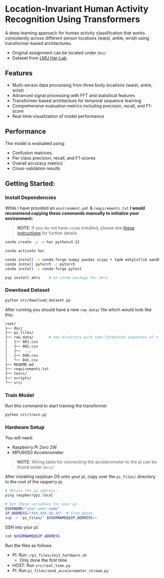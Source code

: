 # Location-Invariant Human Activity Recognition Using Transformers

A deep learning approach for human activity classification that works consistently across different sensor locations (waist, ankle, wrist) using transformer-based architectures. 
- Original assignment can be located under `doc/`
- Dataset from [LMU Har-Lab](https://github.com/Har-Lab/HumanActivityData)

## Features

- Multi-sensor data processing from three body locations (waist, ankle, wrist)
- Advanced signal processing with FFT and statistical features
- Transformer-based architecture for temporal sequence learning
- Comprehensive evaluation metrics including precision, recall, and F1-score
- Real-time visualization of model performance

## Performance

The model is evaluated using:
- Confusion matrices
- Per-class precision, recall, and F1-scores
- Overall accuracy metrics
- Cross-validation results

## Getting Started:

### Install Dependencies
While I have provided an `environment.yml` & `requirements.txt` **I would recommend copying these commands manually to initialize your environment:**
> **NOTE**: If you do not have `conda` installed, please see [these instructions](https://www.anaconda.com/docs/getting-started/miniconda/install) for further details

```sh
conda create -y -n har python=3.12

conda activate har

conda install -c conda-forge numpy pandas scipy + tqdm matplotlib wandb
conda install pytorch -c pytorch
conda install -c conda-forge pytest

pip install ahrs    # no conda package for ahrs
```

### Download Dataset

```sh
python src/download_dataset.py
```

After running you should have a new `raw_data/` file which would look like this:

```sh
root/
├── doc/
├── pi_files/
├── raw_data/       # new directory with semi-formatted sequences of raw data
│   ├── 001.csv
│   ├── 002.csv
│   ├──  ...
│   ├── 040.csv
│   └── 041.csv
├── README.md
├── requirements.txt
├── tests/
├── scripts/
└── src/
```


### Train Model
Run this command to start training the transformer
```sh
python src/train.py
```

### Hardware Setup
You will need:
- Raspberry Pi Zero 2W
- MPU6050 Accelerometer

> **NOTE**: Wiring table for connecting the accelerometer to the pi can be found under `docs/`

After installing raspbian OS onto your pi, copy over the `pi_files/` directory to the root of the rasperry pi. 
```sh
# Obtain the ip address:
ping raspberrypi.local

# Set these variables for your pi
USERNAME="your-user-name"
IP_ADDRESS="XXX.XXX.XX.XX"  # from above
scp -r `pi_files/` $USERNAME@$IP_ADDRESS:~ 
```

SSH into your pi:
```sh
ssh $USERNAME@$IP_ADDRESS
```

Run the files as follows
- PI: Run `~/pi_files/init_hardware.sh`
    - Only done the first time
- HOST: Run `src/real_time.py`
- PI: Run `pi_files/send_accelerometer_stream.py`

